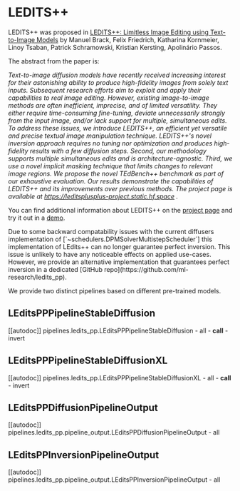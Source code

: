 <!--Copyright 2023 The HuggingFace Team. All rights reserved.

Licensed under the Apache License, Version 2.0 (the "License"); you may not use this file except in compliance with
the License. You may obtain a copy of the License at

http://www.apache.org/licenses/LICENSE-2.0

Unless required by applicable law or agreed to in writing, software distributed under the License is distributed on
an "AS IS" BASIS, WITHOUT WARRANTIES OR CONDITIONS OF ANY KIND, either express or implied. See the License for the
specific language governing permissions and limitations under the License.
-->

# LEDITS++

LEDITS++ was proposed in [LEDITS++: Limitless Image Editing using Text-to-Image Models](https://huggingface.co/papers/2311.16711) by Manuel Brack, Felix Friedrich, Katharina Kornmeier, Linoy Tsaban, Patrick Schramowski, Kristian Kersting, Apolinário Passos.

The abstract from the paper is:

*Text-to-image diffusion models have recently received increasing interest for their astonishing ability to produce high-fidelity images from solely text inputs. Subsequent research efforts aim to exploit and apply their capabilities to real image editing. However, existing image-to-image methods are often inefficient, imprecise, and of limited versatility. They either require time-consuming fine-tuning, deviate unnecessarily strongly from the input image, and/or lack support for multiple, simultaneous edits. To address these issues, we introduce LEDITS++, an efficient yet versatile and precise textual image manipulation technique. LEDITS++'s novel inversion approach requires no tuning nor optimization and produces high-fidelity results with a few diffusion steps. Second, our methodology supports multiple simultaneous edits and is architecture-agnostic. Third, we use a novel implicit masking technique that limits changes to relevant image regions. We propose the novel TEdBench++ benchmark as part of our exhaustive evaluation. Our results demonstrate the capabilities of LEDITS++ and its improvements over previous methods. The project page is available at https://leditsplusplus-project.static.hf.space .*

<Tip>

You can find additional information about LEDITS++ on the [project page](https://leditsplusplus-project.static.hf.space/index.html) and try it out in a [demo](https://huggingface.co/spaces/editing-images/leditsplusplus).

</Tip>

<Tip warning={true}>
Due to some backward compatability issues with the current diffusers implementation of [`~schedulers.DPMSolverMultistepScheduler`] this implementation of LEdits++ can no longer guarantee perfect inversion.
This issue is unlikely to have any noticeable effects on applied use-cases. However, we provide an alternative implementation that guarantees perfect inversion in a dedicated [GitHub repo](https://github.com/ml-research/ledits_pp).
</Tip>

We provide two distinct pipelines based on different pre-trained models.

## LEditsPPPipelineStableDiffusion
[[autodoc]] pipelines.ledits_pp.LEditsPPPipelineStableDiffusion
	- all
	- __call__
	- invert

## LEditsPPPipelineStableDiffusionXL
[[autodoc]] pipelines.ledits_pp.LEditsPPPipelineStableDiffusionXL
	- all
	- __call__
	- invert



## LEditsPPDiffusionPipelineOutput
[[autodoc]] pipelines.ledits_pp.pipeline_output.LEditsPPDiffusionPipelineOutput
	- all

## LEditsPPInversionPipelineOutput
[[autodoc]] pipelines.ledits_pp.pipeline_output.LEditsPPInversionPipelineOutput
	- all
